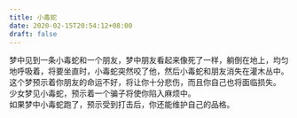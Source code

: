 ```yaml
---
title: 小毒蛇
date: 2020-02-15T20:54:12+08:00
draft: false
---
```


梦中见到一条小毒蛇和一个朋友，梦中朋友看起来像死了一样，躺倒在地上，均匀地呼吸着，将要坐直时，小毒蛇突然咬了他，然后小毒蛇和朋友消失在灌木丛中。<br>
这个梦预示着你朋友的命运不好，将让你十分悲伤，而且你自己也将面临损失。<br>
少女梦见小毒蛇，预示着一个骗子将使你陷入麻烦中。<br>
如果梦中小毒蛇跑了，预示受到打击后，你还能维护自己的品格。<br>
